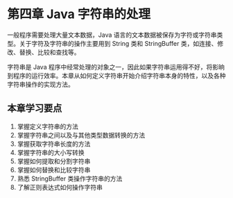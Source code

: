 # 第四章 Java 字符串的处理

一般程序需要处理大量文本数据，Java 语言的文本数据被保存为字符或字符串类型。关于字符及字符串的操作主要用到 String 类和 StringBuffer 类，如连接、修改、替换、比较和查找等。

字符串是 Java 程序中经常处理的对象之一，因此如果字符串运用得不好，将影晌到程序的运行效率。本章从如何定义字符串开始介绍字符串本身的特性，以及各种字符串操作的实现方法。

## 本章学习要点

1.  掌握定义字符串的方法
2.  掌握字符串之间以及与其他类型数据转换的方法
3.  掌握获取字符串长度的方法
4.  掌握字符串的大小写转换
5.  掌握如何提取和分割字符串
6.  掌握如何替换和比较字符串
7.  熟悉 StringBuffer 类操作字符串的方法
8.  了解正则表达式如何操作字符串